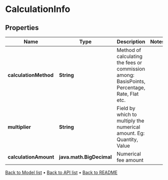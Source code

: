 

# CalculationInfo


## Properties

| Name | Type | Description | Notes |
|------------ | ------------- | ------------- | -------------|
|**calculationMethod** | **String** | Method of calculating the fees or commission among: BasisPoints, Percentage, Rate, Flat etc. |  |
|**multiplier** | **String** | Field by which to multiply the numerical amount. Eg: Quantity, Value |  |
|**calculationAmount** | **java.math.BigDecimal** | Numerical fee amount |  |



[Back to Model list](../README.md#documentation-for-models) &#8226; [Back to API list](../README.md#documentation-for-api-endpoints) &#8226; [Back to README](../README.md)


